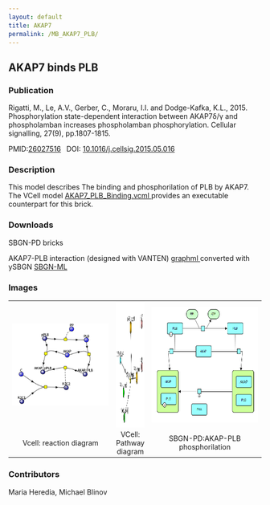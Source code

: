 ```yaml
---
layout: default
title: AKAP7
permalink: /MB_AKAP7_PLB/
---
```

## AKAP7 binds PLB

### Publication 

Rigatti, M., Le, A.V., Gerber, C., Moraru, I.I. and Dodge-Kafka, K.L., 2015. Phosphorylation state-dependent interaction between 
AKAP7δ/γ and phospholamban increases phospholamban phosphorylation. Cellular signalling, 27(9), pp.1807-1815.

 PMID:<a href="https://www.ncbi.nlm.nih.gov/pubmed/?term=26027516">26027516</a>&ensp; 
 DOI: <a href="https://doi.org/10.1016/j.cellsig.2015.05.016">10.1016/j.cellsig.2015.05.016</a><br />

### Description
This model describes The binding and phosphorilation of  PLB by AKAP7. The VCell model <a href="/modelbricks/AKAP7_PLB_Binding.vcml"> AKAP7_PLB_Binding.vcml </a> provides an executable counterpart for this brick.

### Downloads 
SBGN-PD bricks <br/>

AKAP7-PLB interaction (designed with VANTEN) <a href="/modelbricks/AKAP_SBGN_module2.graphml"> graphml </a> converted with ySBGN <a href="/modelbricks/AKAP_SBGN_module2.sbgn"> SBGN-ML </a><br/>

### Images
 <table> 
 <tr>
  <td align="center" width="280"><a href="https://modelbricks.github.io/images/modelbricks/AKAP_PLB_Vcell.PNG"><img align="center" src="/images/modelbricks/AKAP_PLB_Vcell.PNG"/></a></td>
  <td align="center"><a href="https://modelbricks.github.io/images/modelbricks/AKAP_PLB_Vcell_pathway.PNG"><img align="center" src="/images/modelbricks/AKAP_PLB_Vcell_pathway.PNG" width="330" height="250"/></a></td>
  <td align="center" width="280"><a href="https://modelbricks.github.io/images/modelbricks/AKAP_PLB_SBGN.png"><img align="center" src="/images/modelbricks/AKAP_PLB_SBGN.png" height="230"/></a></td>
 </tr>
 <tr>
  <td align="center"> Vcell: reaction diagram </td>
  <td align="center"> VCell: Pathway diagram</td>
  <td align="center"> SBGN-PD:AKAP-PLB phosphorilation</td>
   </tr>
 </table>
 

### Contributors
Maria Heredia, Michael Blinov
 
